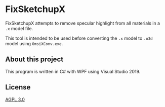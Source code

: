 # FixSketchupX

FixSketchupX attempts to remove specular highlight from all materials in a `.x` model file.

This tool is intended to be used before converting the `.x` model to `.o3d` model using `OmsiXConv.exe`.

## About this project

This program is written in C# with WPF using Visual Studio 2019. 

## License
[AGPL 3.0](https://choosealicense.com/licenses/agpl-3.0/ "AGPL 3.0 License")
